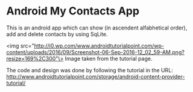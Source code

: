 # Android My Contacts App

This is an android app which can show (in ascendent alfabhetical order), add and delete contacts by using SqLite.


<img src="http://i0.wp.com/www.androidtutorialpoint.com/wp-content/uploads/2016/09/Screenshot-06-Sep-2016-12_02_59-AM.png?resize=169%2C300"\>
Image taken from the tutorial page.

The code and design was done by following the tutorial in the  URL: http://www.androidtutorialpoint.com/storage/android-content-provider-tutorial/

